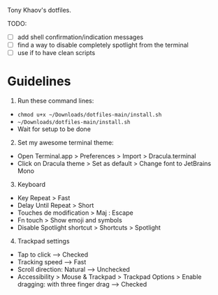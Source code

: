Tony Khaov's dotfiles.

TODO:

- [ ] add shell confirmation/indication messages
- [ ] find a way to disable completely spotlight from the terminal
- [ ] use if to have clean scripts

# Guidelines

1. Run these command lines:

- `chmod u+x ~/Downloads/dotfiles-main/install.sh`
- `~/Downloads/dotfiles-main/install.sh`
- Wait for setup to be done

2. Set my awesome terminal theme:

- Open Terminal.app > Preferences > Import > Dracula.terminal
- Click on Dracula theme > Set as default > Change font to JetBrains Mono

3. Keyboard

- Key Repeat > Fast
- Delay Until Repeat > Short
- Touches de modification > Maj : Escape
- Fn touch > Show emoji and symbols
- Disable Spotlight shortcut > Shortcuts > Spotlight

4. Trackpad settings

- Tap to click --> Checked
- Tracking speed --> Fast
- Scroll direction: Natural --> Unchecked
- Accessibility > Mouse & Trackpad > Trackpad Options > Enable dragging: with three finger drag --> Checked
